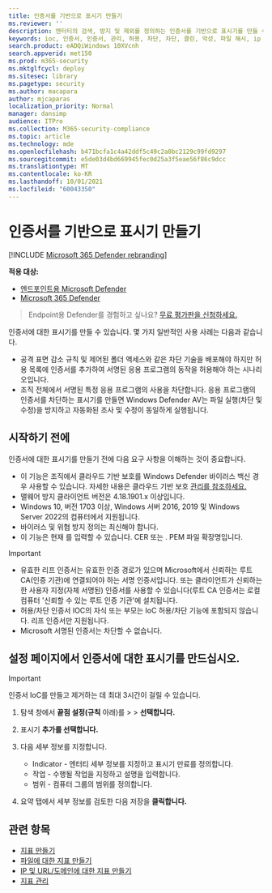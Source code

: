 ```yaml
---
title: 인증서를 기반으로 표시기 만들기
ms.reviewer: ''
description: 엔터티의 검색, 방지 및 제외를 정의하는 인증서를 기반으로 표시기를 만들 수 있습니다.
keywords: ioc, 인증서, 인증서, 관리, 허용, 차단, 차단, 클린, 악성, 파일 해시, ip 주소, URL, 도메인
search.product: eADQiWindows 10XVcnh
search.appverid: met150
ms.prod: m365-security
ms.mktglfcycl: deploy
ms.sitesec: library
ms.pagetype: security
ms.author: macapara
author: mjcaparas
localization_priority: Normal
manager: dansimp
audience: ITPro
ms.collection: M365-security-compliance
ms.topic: article
ms.technology: mde
ms.openlocfilehash: b471bcfa1c4a42ddf5c49c2a0bc2129c99fd9297
ms.sourcegitcommit: e5de03d4bd669945fec0d25a3f5eae56f86c9dcc
ms.translationtype: MT
ms.contentlocale: ko-KR
ms.lasthandoff: 10/01/2021
ms.locfileid: "60043350"
---
```

# <a name="create-indicators-based-on-certificates"></a>인증서를 기반으로 표시기 만들기

[!INCLUDE [Microsoft 365 Defender rebranding](../../includes/microsoft-defender.md)]


**적용 대상:**
- [엔드포인트용 Microsoft Defender](https://go.microsoft.com/fwlink/p/?linkid=2154037)
- [Microsoft 365 Defender](https://go.microsoft.com/fwlink/?linkid=2118804)

> Endpoint용 Defender를 경험하고 싶나요? [무료 평가판을 신청하세요.](https://www.microsoft.com/WindowsForBusiness/windows-atp?ocid=docs-wdatp-automationexclusionlist-abovefoldlink)

인증서에 대한 표시기를 만들 수 있습니다. 몇 가지 일반적인 사용 사례는 다음과 같습니다.

- 공격 표면 감소 규칙 및 제어된 [](attack-surface-reduction.md) 폴더 액세스와 [](controlled-folders.md) 같은 차단 기술을 배포해야 하지만 허용 목록에 인증서를 추가하여 서명된 응용 프로그램의 동작을 허용해야 하는 시나리오입니다.
- 조직 전체에서 서명된 특정 응용 프로그램의 사용을 차단합니다. 응용 프로그램의 인증서를 차단하는 표시기를 만들면 Windows Defender AV는 파일 실행(차단 및 수정)을 방지하고 자동화된 조사 및 수정이 동일하게 실행됩니다.

## <a name="before-you-begin"></a>시작하기 전에

인증서에 대한 표시기를 만들기 전에 다음 요구 사항을 이해하는 것이 중요합니다.

- 이 기능은 조직에서 클라우드 기반 보호를 Windows Defender 바이러스 백신 경우 사용할 수 있습니다. 자세한 내용은 클라우드 기반 보호 [관리를 참조하세요.](/windows/security/threat-protection/microsoft-defender-antivirus/deploy-manage-report-microsoft-defender-antivirus)
- 맬웨어 방지 클라이언트 버전은 4.18.1901.x 이상입니다.
- Windows 10, 버전 1703 이상, Windows 서버 2016, 2019 및 Windows Server 2022의 컴퓨터에서 지원됩니다.
- 바이러스 및 위협 방지 정의는 최신해야 합니다.
- 이 기능은 현재 를 입력할 수 있습니다. CER 또는 . PEM 파일 확장명입니다.

> [!IMPORTANT]
>
> - 유효한 리프 인증서는 유효한 인증 경로가 있으며 Microsoft에서 신뢰하는 루트 CA(인증 기관)에 연결되어야 하는 서명 인증서입니다. 또는 클라이언트가 신뢰하는 한 사용자 지정(자체 서명된) 인증서를 사용할 수 있습니다(루트 CA 인증서는 로컬 컴퓨터 '신뢰할 수 있는 루트 인증 기관'에 설치됩니다.
> - 허용/차단 인증서 IOC의 자식 또는 부모는 IoC 허용/차단 기능에 포함되지 않습니다. 리프 인증서만 지원됩니다.
> - Microsoft 서명된 인증서는 차단할 수 없습니다.

## <a name="create-an-indicator-for-certificates-from-the-settings-page"></a>설정 페이지에서 인증서에 대한 표시기를 만드십시오.

> [!IMPORTANT]
> 인증서 IoC를 만들고 제거하는 데 최대 3시간이 걸릴 수 있습니다.

1. 탐색 창에서 **끝점 설정(규칙** 아래)를 \>  \>  **선택합니다.**

2. 표시기 **추가를 선택합니다.**

3. 다음 세부 정보를 지정합니다.
   - Indicator - 엔터티 세부 정보를 지정하고 표시기 만료를 정의합니다.
   - 작업 - 수행될 작업을 지정하고 설명을 입력합니다.
   - 범위 - 컴퓨터 그룹의 범위를 정의합니다.

4. 요약 탭에서 세부 정보를 검토한 다음 저장을 **클릭합니다.**

## <a name="related-topics"></a>관련 항목

- [지표 만들기](manage-indicators.md)
- [파일에 대한 지표 만들기](indicator-file.md)
- [IP 및 URL/도메인에 대한 지표 만들기](indicator-ip-domain.md)
- [지표 관리](indicator-manage.md)
